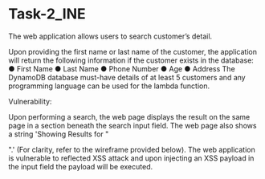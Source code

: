 # Task-2_INE

The web application allows users to search customer’s detail.

Upon providing the first name or last name of the customer, the application will return the following information if the customer exists in the database:
● First Name 
● Last Name 
● Phone Number 
● Age 
● Address 
The DynamoDB database must-have details of at least 5 customers and any programming language can be used for the lambda function.

Vulnerability:

Upon performing a search, the web page displays the result on the same page in a section beneath the search input field. The web page also shows a string 'Showing Results for "<search input>".' (For clarity, refer to the wireframe provided below). The web application is vulnerable to
reflected XSS attack and upon injecting an XSS payload in the input field the payload will be executed.
